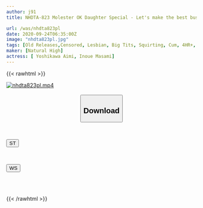 ```yaml
---
author: j91
title: NHDTA-823 Molester OK Daughter Special - Let's make the best busty instructor, who is absolutely no good, OK with molesting her every day until she swallows a lot of cum.

url: /was/nhdta823pl
date: 2020-09-24T06:35:00Z
image: "nhdta823pl.jpg"
tags: [Old Releases,Censored, Lesbian, Big Tits, Squirting, Cum, 4HR+, Molester, Instructor	]
maker: [Natural High]
actress: [ Yoshikawa Aimi, Inoue Masami]
---
```



{{< rawhtml >}}

<div class="video" data-videoid="ZbG6Bmr72Psqpep">
    <a href="javascript:;">
        <img src="/was/nhdta823pl/nhdta823pl.jpg" width="WIDTH" height="HEIGHT" alt="nhdta823pl.mp4" loading="lazy">
    </a>
</div>

<script type="text/javascript" src="https://j91.asia/asset/on-demand-st.js"></script>

<br>
  <link rel="stylesheet" href="https://j91.asia/asset/bs5.css">
  
  <center>
  <button class="btn btn-primary" type="button" data-bs-toggle="collapse" data-bs-target=".multi-collapse" aria-expanded="false" aria-controls="multiCollapseExample1 multiCollapseExample2"><h2>Download</h2></button></center>
</p>
<div class="row">
  <div class="col">
    <div class="collapse multi-collapse" id="multiCollapseExample1">
      <div class="card card-body">
	      	      <br>
<div class="buttons">  
<p><a href="https://streamtape.to/v/ZbG6Bmr72Psqpep" target="_blank"><button class="btn-hover color-3"><i class="fa fa-download"></i> ST</button></a></p></div>
    </div>
  </div>
</div>
  <div class="col">
    <div class="collapse multi-collapse" id="multiCollapseExample2">
      <div class="card card-body">
	      <br>
<div class="buttons">
<p><a href="https://wolfstream.tv/wbgya0ffnc3c" target="_blank"><button class="btn-hover color-8"><i class="fa fa-download"></i> WS</button></a></p></div>
<br><br>
      </div>
    </div>
  </div>
</div>

{{< /rawhtml >}}